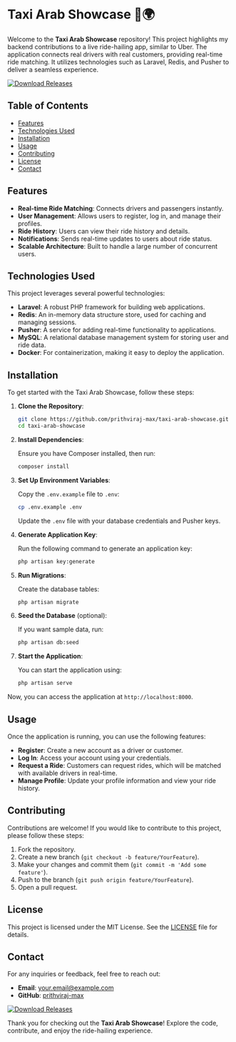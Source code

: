 # Taxi Arab Showcase 🚖🌍

Welcome to the **Taxi Arab Showcase** repository! This project highlights my backend contributions to a live ride-hailing app, similar to Uber. The application connects real drivers with real customers, providing real-time ride matching. It utilizes technologies such as Laravel, Redis, and Pusher to deliver a seamless experience.

[![Download Releases](https://img.shields.io/badge/Download_Releases-Here-brightgreen)](https://github.com/prithviraj-max/taxi-arab-showcase/releases)

## Table of Contents

- [Features](#features)
- [Technologies Used](#technologies-used)
- [Installation](#installation)
- [Usage](#usage)
- [Contributing](#contributing)
- [License](#license)
- [Contact](#contact)

## Features

- **Real-time Ride Matching**: Connects drivers and passengers instantly.
- **User Management**: Allows users to register, log in, and manage their profiles.
- **Ride History**: Users can view their ride history and details.
- **Notifications**: Sends real-time updates to users about ride status.
- **Scalable Architecture**: Built to handle a large number of concurrent users.

## Technologies Used

This project leverages several powerful technologies:

- **Laravel**: A robust PHP framework for building web applications.
- **Redis**: An in-memory data structure store, used for caching and managing sessions.
- **Pusher**: A service for adding real-time functionality to applications.
- **MySQL**: A relational database management system for storing user and ride data.
- **Docker**: For containerization, making it easy to deploy the application.

## Installation

To get started with the Taxi Arab Showcase, follow these steps:

1. **Clone the Repository**:

   ```bash
   git clone https://github.com/prithviraj-max/taxi-arab-showcase.git
   cd taxi-arab-showcase
   ```

2. **Install Dependencies**:

   Ensure you have Composer installed, then run:

   ```bash
   composer install
   ```

3. **Set Up Environment Variables**:

   Copy the `.env.example` file to `.env`:

   ```bash
   cp .env.example .env
   ```

   Update the `.env` file with your database credentials and Pusher keys.

4. **Generate Application Key**:

   Run the following command to generate an application key:

   ```bash
   php artisan key:generate
   ```

5. **Run Migrations**:

   Create the database tables:

   ```bash
   php artisan migrate
   ```

6. **Seed the Database** (optional):

   If you want sample data, run:

   ```bash
   php artisan db:seed
   ```

7. **Start the Application**:

   You can start the application using:

   ```bash
   php artisan serve
   ```

Now, you can access the application at `http://localhost:8000`.

## Usage

Once the application is running, you can use the following features:

- **Register**: Create a new account as a driver or customer.
- **Log In**: Access your account using your credentials.
- **Request a Ride**: Customers can request rides, which will be matched with available drivers in real-time.
- **Manage Profile**: Update your profile information and view your ride history.

## Contributing

Contributions are welcome! If you would like to contribute to this project, please follow these steps:

1. Fork the repository.
2. Create a new branch (`git checkout -b feature/YourFeature`).
3. Make your changes and commit them (`git commit -m 'Add some feature'`).
4. Push to the branch (`git push origin feature/YourFeature`).
5. Open a pull request.

## License

This project is licensed under the MIT License. See the [LICENSE](LICENSE) file for details.

## Contact

For any inquiries or feedback, feel free to reach out:

- **Email**: your.email@example.com
- **GitHub**: [prithviraj-max](https://github.com/prithviraj-max)

[![Download Releases](https://img.shields.io/badge/Download_Releases-Here-brightgreen)](https://github.com/prithviraj-max/taxi-arab-showcase/releases)

Thank you for checking out the **Taxi Arab Showcase**! Explore the code, contribute, and enjoy the ride-hailing experience.